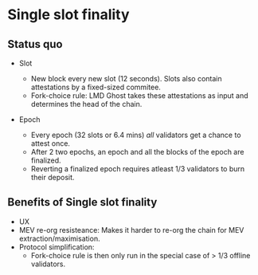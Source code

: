 # Single slot finality

## Status quo
* Slot
    * New block every new slot (12 seconds). Slots also contain attestations by
      a fixed-sized commitee.
    * Fork-choice rule: LMD Ghost takes these attestations as input and
      determines the head of the chain.

* Epoch
    * Every epoch (32 slots or 6.4 mins) _all_ validators get a chance to
      attest once.
    * After 2 two epochs, an epoch and all the blocks of the epoch are
      finalized.
    * Reverting a finalized epoch requires atleast 1/3 validators to burn
      their deposit.

## Benefits of Single slot finality
* UX
* MEV re-org resisteance: Makes it harder to re-org the chain for MEV
  extraction/maximisation.
* Protocol simplification:
    * Fork-choice rule is then only run in the special case of > 1/3 offline
      validators.

[vitalik2022]: https://notes.ethereum.org/@vbuterin/single_slot_finality

